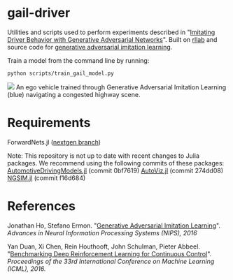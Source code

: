 # gail-driver

Utilities and scripts used to perform experiments described in "[Imitating Driver Behavior with Generative Adversarial Networks](https://arxiv.org/abs/1701.06699)". Built on [rllab](https://github.com/openai/rllab) and source code for [generative adversarial imitation learning](https://github.com/openai/imitation.git).

Train a model from the command line by running:

```
python scripts/train_gail_model.py
```

![](https://github.com/sisl/gail-driver/blob/master/gifs/congested.gif?raw=true)
An ego vehicle trained through Generative Adversarial Imitation Learning (blue) navigating a congested highway scene.

# Requirements
ForwardNets.jl ([nextgen branch](https://github.com/tawheeler/ForwardNets.jl/tree/nextgen))

Note: This repository is not up to date with recent changes to Julia packages. We recommend using the following commits of these packages:
[AutomotiveDrivingModels.jl](https://github.com/tawheeler/AutomotiveDrivingModels.jl) (commit 0bf7619)
[AutoViz.jl](https://github.com/sisl/autoviz.jl) (commit 274dd08)
[NGSIM.jl](https://github.com/sisl/NGSIM.jl) (commit f16d684)

# References
Jonathan Ho, Stefano Ermon. "[Generative Adversarial Imitation Learning](https://cs.stanford.edu/~ermon/papers/imitation_nips2016_main.pdf)". _Advances in Neural Information Processing Systems (NIPS), 2016_

Yan Duan, Xi Chen, Rein Houthooft, John Schulman, Pieter Abbeel. "[Benchmarking Deep Reinforcement Learning for Continuous Control](http://arxiv.org/abs/1604.06778)". _Proceedings of the 33rd International Conference on Machine Learning (ICML), 2016._

